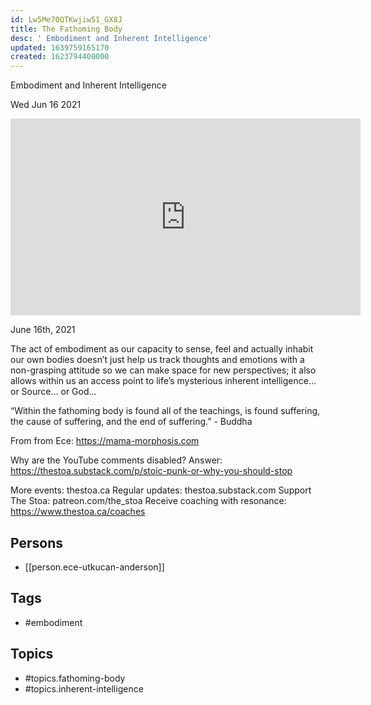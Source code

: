 ```yaml
---
id: Lw5Me70QTKwjiw51_GX8J
title: The Fathoming Body
desc: ' Embodiment and Inherent Intelligence'
updated: 1639759165170
created: 1623794400000
---
```



 Embodiment and Inherent Intelligence

Wed Jun 16 2021

<iframe width="560" height="315" src="https://www.youtube.com/embed/1cg3uUjcPa4" title="The Fathoming Body: Embodiment and Inherent Intelligence w/ Ece Utkucan Anderson" frameborder="0" allow="accelerometer; autoplay; clipboard-write; encrypted-media; gyroscope; picture-in-picture" allowfullscreen ></iframe>

June 16th, 2021

The act of embodiment as our capacity to sense, feel and actually inhabit our own bodies doesn’t just help us track thoughts and emotions with a non-grasping attitude so we can make space for new perspectives; it also allows within us an access point to life’s mysterious inherent intelligence... or Source... or God... 

“Within the fathoming body is found all of the teachings, is found suffering, the cause of suffering, and the end of suffering.” - Buddha

From from Ece: https://mama-morphosis.com

Why are the YouTube comments disabled? Answer: https://thestoa.substack.com/p/stoic-punk-or-why-you-should-stop

More events: thestoa.ca
Regular updates: thestoa.substack.com
Support The Stoa: patreon.com/the_stoa
Receive coaching with resonance: https://www.thestoa.ca/coaches

## Persons

- [[person.ece-utkucan-anderson]]

## Tags

- #embodiment

## Topics

- #topics.fathoming-body
- #topics.inherent-intelligence

